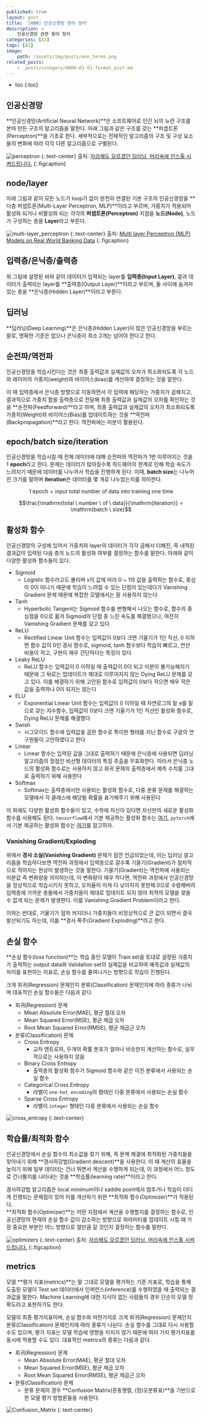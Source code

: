 ```yaml
---
published: true
layout: post
title: '[ANN] 인공신경망 용어 정리'
description: >
    인공신경망 관련 용어 정리
categories: [AI]
tags: [AI]
image:
    path: /assets/img/posts/ann_terms.png
related_posts:
    - _posts/category/0000-01-01-format_post.md
---
```

* toc
{:toc}

## 인공신경망

**인공신경망(Artificial Neural Network)**은 소프트웨어로 인간 뇌의 뉴런 구조를 본따 만든 구조의 알고리즘을 말한다. 아래 그림과 같은 구조를 갖는 **퍼셉트론(Perceptron)**을 기초로 한다. 세부적으로는 전체적인 알고리즘의 구조 및 구성 요소들의 변화에 따라 각각 다른 알고리즘으로 구별된다.  

![perceptron](/assets/img/posts/perceptron.png)
{:.text-center}
출처: [자습해도 모르겠던 딥러닝, 머리속에 인스톨 시켜드립니다.](https://www.slideshare.net/yongho/ss-79607172%20)
{:.figcaption}

## node/layer

아래 그림과 같이 모든 노드가 loop가 없이 완전히 연결된 기본 구조의 인공신경망을 **다층 퍼셉트론(Multi-Layer Perceptron, MLP)**이라고 부르며, 가중치가 적용되어 활성화 되거나 비활성화 되는 각각의 **퍼셉트론(Perceptron)** 지점을 **노드(Node)**, 노드가 구성하는 층을 **Layer**라고 부른다.  

![multi-layer_perceptron](/assets/img/posts/multi-layer_perceptron.png)
{:.text-center}
출처: [Multi layer Perceptron (MLP) Models on Real World Banking Data](https://becominghuman.ai/multi-layer-perceptron-mlp-models-on-real-world-banking-data-f6dd3d7e998f)
{:.figcaption}

## 입력층/은닉층/출력층 

위 그림에 설명된 바와 같이 데이터가 입력되는 layer를 **입력층(Input Layer)**, 결과 데이터가 출력되는 layer를 **출력층(Output Layer)**이라고 부르며, 둘 사이에 숨겨저 있는 층을 **은닉층(Hidden Layer)**이라고 부른다.  

## 딥러닝

**딥러닝(Deep Learning)**은 은닉층(Hidden Layer)이 많은 인공신경망을 부르는 말로, 명확한 기준은 없으나 은닉층이 최소 2개는 넘어야 한다고 한다.  

## 순전파/역전파

인공신경망을 학습시킨다는 것은 최종 출력값과 실제값의 오차가 최소화되도록 각 노드와 레이어의 가중치(weight)와 바이어스(bias)를 계산하여 결정하는 것을 말한다.  

이 때 입력층에서 은닉층 방향으로 이동하면서 각 입력에 해당하는 가중치가 곱해지고, 결과적으로 가중치 합을 출력층으로 전달해 최종 출력값과 실제값의 오차를 확인하는 것을 **순전파(Feedforward)**라고 하며, 최종 출력값과 실제값의 오차가 최소화되도록 가중치(Weight)와 바이어스(Bias)를 업데이트하는 것을 **역전파(Backpropagation)**라고 한다. 역전파에는 미분이 활용된다.  

## epoch/batch size/iteration

인공신경망을 학습시킬 때 전체 데이터에 대해 순전파와 역전파가 1번 이루어지는 것을 1 **epoch**라고 한다. 문제는 데이터가 많아질수록 하드웨어의 한계로 인해 학습 속도가 느려지기 때문에 데이터를 나누어서 학습을 진행하게 된다. 이때, **batch size**는 나누어진 크기를 말하며 **iteration**은 데이터를 몇 개로 나누었는지를 의미한다.  

$$1 \ \mathrm{epoch} = \mathrm{input \ total \ number \ of \ data \ into \ training \ one \ time}$$

$$\frac{\mathrm{total \ number \ of \ data}}{\mathrm{iteration}} = \mathrm{batch \ size}$$

## 활성화 함수

인공신경망의 구성에 있어서 가중치와 layer의 데이터가 각각 곱해서 더해진, 즉 내적된 결과값이 입력된 다음 층의 노드의 활성화 여부를 결정하는 함수를 말한다. 아래와 같이 다양한 활성화 함수들이 있다.  

- Sigmoid
    - Logistic 함수라고도 불리며 x의 값에 따라 0 ~ 1의 값을 출력하는 함수로, 중심이 0이 아니기 때문에 학습이 느려질 수 있는 단점이 있는데다가 Vanishing Gradient 문제 때문에 복잡한 모델에서는 잘 사용하지 않는다
- Tanh
    - Hyperbolic Tangent는 Sigmoid 함수를 변형해서 나오는 함수로, 함수의 중심점을 0으로 옮겨 Sigmoid의 단점 중 느린 속도를 해결했으나, 여전히 Vanishing Gradient 문제를 갖고 있다
- ReLU
    - Rectified Linear Unit 함수는 입력값이 0보다 크면 기울기가 1인 직선, 0 이하면 함수 값이 0인 경사 함수로, sigmoid, tanh 함수보다 학습이 빠르고, 연산 비용이 적고, 구현이 매우 간단하다는 특징이 있다
- Leaky ReLU
    - ReLU 함수는 입력값이 0 이하일 때 출력값이 0이 되고 미분이 불가능해지기 때문에 그 뒤로는 업데이트가 제대로 이루어지지 않는 Dying ReLU 문제를 갖고 있다. 이를 해결하기 위해 고안된 함수로 입력값이 0보다 작으면 매우 작은 값을 출력하나 0이 되지는 않는다
- ELU
    - Exponential Linear Unit 함수는 입력값이 0 이하일 때 자연로그의 밑 e를 밑으로 갖는 지수함수, 입력값이 0보다 크면 기울기가 1인 직선인 활성화 함수로, Dying ReLU 문제를 해결했다
- Swish
    - 시그모이드 함수에 입력값을 곱한 함수로 특이한 형태를 지닌 함수로 구글의 연구원들이 고안하였다고 한다
- Linear
    - Linear 함수는 입력된 값을 그대로 출력하기 때문에 은닉층에 사용되면 딥러닝 알고리즘의 장점인 비선형 데이터의 특징 추출을 무효화한다. 따라서 은닉층 노드의 활성화 함수로는 사용하지 않고 회귀 문제의 출력층에서 예측 수치를 그대로 출력하기 위해 사용한다
- Softmax
    - Softmax는 출력층에서만 사용되는 활성화 함수로, 다중 분류 문제를 해결하는 모델에서 각 클래스에 해당될 확률을 표기해주기 위해 사용된다

이 외에도 다양한 활성화 함수들이 있고, 수학에 자신이 있다면 자신만의 새로운 활성화 함수를 사용해도 된다. `tensorflow`에서 기본 제공하는 활성화 함수는 [여기](https://www.tensorflow.org/api_docs/python/tf/keras/activations), `pytorch`에서 기본 제공하는 활성화 함수는 [여기](https://pytorch.org/docs/stable/nn.html#non-linear-activations-weighted-sum-nonlinearity)를 참고하자.  

### Vanishing Gradient/Exploding

위에서 **경사 소실(Vanishing Gradient)** 문제가 잠깐 언급되었는데, 이는 딥러닝 알고리즘을 학습하다보면 역전파 과정에서 입력층으로 갈수록 기울기(Gradient)가 점차적으로 작아지는 현상이 발생하는 것을 말한다. 기울기(Gradient)는 역전파에 사용되는 미분값 즉 변화량을 의미하는데, 이 변화량이 매우 작다면, 역전파 과정에서 인공신경망을 정상적으로 학습시키지 못하고, 오차율이 미쳐 다 낮아지지 못한채 0으로 수렴해버려 입력층에 가까운 층들에서 가중치들이 제대로 업데이트 되지 않아 최적의 모델을 찾을 수 없게 되는 문제가 발생한다. 이를 Vanishing Gradient Problem이라고 한다.  

이와는 반대로, 기울기가 점차 커지더니 가중치들이 비정상적으로 큰 값이 되면서 결국 발산되기도 하는데, 이를 **경사 폭주(Gradient Exploding)**라고 한다.  

## 손실 함수

**손실 함수(loss function)**는 학습 중인 모델이 Train set을 토대로 설정된 가중치가 출력하는 output data와 Validation set의 실제값을 비교하여 예측값과 실제값의 차이를 표현하는 지표로, 손실 함수를 줄여나가는 방향으로 학습이 진행된다.  

크게 회귀(Regression) 문제인지 분류(Classification) 문제인지에 따라 종류가 나뉘며 대표적인 손실 함수들은 다음과 같다.  

- 회귀(Regression) 문제
    - Mean Absolute Error(MAE), 평균 절대 오차
    - Mean Squared Error(MSE), 평균 제곱 오차
    - Root Mean Squared Error(RMSE), 평균 제곱근 오차
- 분류(Classification) 문제
    - Cross Entropy
        - 교차 엔트로피, 두개의 확률 분포가 얼마나 비슷한지 계산하는 함수로, 실무적으로는 사용하지 않음
    - Binary Cross Entropy
        - 출력층의 활성화 함수가 Sigmoid 함수와 같은 이진 분류에서 사용되는 손실 함수
    - Categorical Cross Entropy
        - 라벨이 `one-hot encoding`의 형태인 다중 분류에서 사용되는 손실 함수
    - Sparse Cross Entropy
        - 라벨이 `integer` 형태인 다중 분류에서 사용되는 손실 함수

![cross_entropy](/assets/img/posts/cross_entropy.png)
{:.text-center}

## 학습률/최적화 함수

인공신경망에서 손실 함수의 최소값을 찾기 위해, 즉 문제 해결에 최적화된 가중치들을 찾아내기 위해 **경사하강법(Gradient descent)**을 사용한다. 이 때 계산의 효율을 높이기 위해 일부 데이터는 건너 뛰면서 계산을 수행하게 되는데, 이 과정에서 어느 정도로 건너뛸지를 나타내는 것을 **학습률(learning rate)**이라고 한다.  

경사하강법 알고리즘은 local minimum이나 saddle point에서 멈추거나 학습이 더디게 진행되는 문제점이 있어 이를 개선하기 위한 **최적화 함수(Optimizer)**가 적용된다.  
**최적화 함수(Optimizer)**는 어떤 지점에서 계산을 수행할지를 결정하는 함수로, 인공신경망의 현재의 손실 함수 값이 감소하는 방향으로 파라미터를 업데이트 시킬 때 가장 중요한 부분인 어느 방향으로 얼만큼 갈 것인지 결정하는 함수를 말한다.  

![optimizers](/assets/img/posts/optimizers.png)
{:.text-center}
출처: [자습해도 모르겠던 딥러닝, 머리속에 인스톨 시켜드립니다.](https://www.slideshare.net/yongho/ss-79607172%20)
{:.figcaption}

## metrics

모델 **평가 지표(metrics)**는 말 그대로 모델을 평가하는 기준 지표로, 학습을 통해 도출된 모델이 Test set 데이터에서 인퍼런스(inference)를 수행하였을 때 출력되는 결과값을 말한다. Machine Learning에 대한 지식이 없는 사람들의 경우 단순히 모델 정확도라고 표현하기도 한다.  

모델의 최종 평가지표이며, 손실 함수와 마찬가지로 크게 회귀(Regression) 문제인지 분류(Classification) 문제인지에 따라 종류가 나뉜다. 손실 함수를 그대로 다시 사용할 수도 있으며, 평가 지표는 모델 학습에 영향을 미치지 않기 때문에 여러 가지 평가지표를 동시에 적용할 수도 있다. 대표적인 metrics의 종류는 다음과 같다.  

- 회귀(Regression) 문제
    - Mean Absolute Error(MAE), 평균 절대 오차
    - Mean Squared Error(MSE), 평균 제곱 오차
    - Root Mean Squared Error(RMSE), 평균 제곱근 오차
- 분류(Classification) 문제
    - 분류 문제의 경우 **Confusion Matrix(혼동행렬, (정)오분류표)**을 기반으로 한 모델 평가 방법론들을 사용한다.  

![Confusion_Matrix](/assets/img/posts/confusion_matrix.png)
{:.text-center}